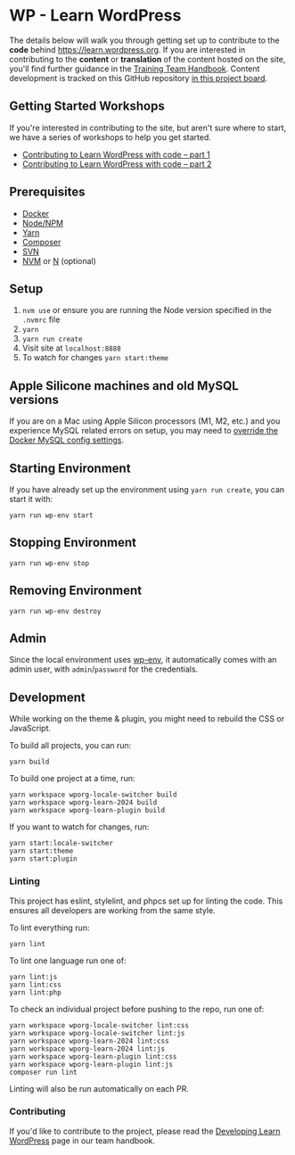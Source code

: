 # WP - Learn WordPress

The details below will walk you through getting set up to contribute to the **code** behind https://learn.wordpress.org. If you are interested in contributing to the **content** or **translation** of the content hosted on the site, you'll find further guidance in the [Training Team Handbook](https://make.wordpress.org/training/handbook/). Content development is tracked on this GitHub repository [in this project board](https://github.com/orgs/WordPress/projects/33/views/1).

## Getting Started Workshops
If you're interested in contributing to the site, but aren't sure where to start, we have a series of workshops to help you get started. 
- [Contributing to Learn WordPress with code – part 1](https://www.youtube.com/watch?v=3KU0Vdn5_6g)
- [Contributing to Learn WordPress with code – part 2](https://www.youtube.com/watch?v=3Rx2KoZToZk)

## Prerequisites
- [Docker](https://docs.docker.com/get-docker/)
- [Node/NPM](https://nodejs.org/en/download/)
- [Yarn](https://www.npmjs.com/package/yarn)
- [Composer](https://getcomposer.org/download/)
- [SVN](https://subversion.apache.org/packages.html)
- [NVM](https://github.com/nvm-sh/nvm) or [N](https://github.com/tj/n) (optional)

## Setup
1. `nvm use` or ensure you are running the Node version specified in the `.nvmrc` file
2. `yarn`
3. `yarn run create`
4. Visit site at `localhost:8888`
5. To watch for changes `yarn start:theme`

## Apple Silicone machines and old MySQL versions

If you are on a Mac using Apple Silicon processors (M1, M2, etc.) and you experience MySQL related errors on setup, you may need to [override the Docker MySQL config settings](https://github.com/WordPress/wordpress-develop/?tab=readme-ov-file#apple-silicone-machines-and-old-mysql-versions).

## Starting Environment

If you have already set up the environment using `yarn run create`, you can start it with:

    yarn run wp-env start

## Stopping Environment

	yarn run wp-env stop

## Removing Environment

	yarn run wp-env destroy

## Admin

Since the local environment uses [wp-env](https://developer.wordpress.org/block-editor/reference-guides/packages/packages-env/), it automatically comes with an admin user, with `admin`/`password` for the credentials.

## Development

While working on the theme & plugin, you might need to rebuild the CSS or JavaScript.

To build all projects, you can run:

	yarn build

To build one project at a time, run:

	yarn workspace wporg-locale-switcher build
	yarn workspace wporg-learn-2024 build
	yarn workspace wporg-learn-plugin build

If you want to watch for changes, run:

	yarn start:locale-switcher
	yarn start:theme
	yarn start:plugin

### Linting

This project has eslint, stylelint, and phpcs set up for linting the code. This ensures all developers are working from the same style.

To lint everything run:

	yarn lint

To lint one language run one of:

	yarn lint:js
	yarn lint:css
	yarn lint:php

To check an individual project before pushing to the repo, run one of:

	yarn workspace wporg-locale-switcher lint:css
	yarn workspace wporg-locale-switcher lint:js
	yarn workspace wporg-learn-2024 lint:css
	yarn workspace wporg-learn-2024 lint:js
	yarn workspace wporg-learn-plugin lint:css
	yarn workspace wporg-learn-plugin lint:js
	composer run lint

Linting will also be run automatically on each PR.

### Contributing

If you'd like to contribute to the project, please read the [Developing Learn WordPress](https://make.wordpress.org/training/handbook/training-team-how-to-guides/developing-learn-wordpress/) page in our team handbook. 
